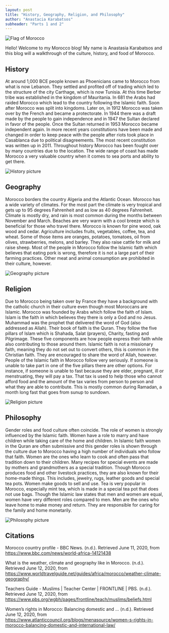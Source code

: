 ```yaml
---
layout: post
title: "History, Geography, Religion, and Philosophy"
author: "Anastacia Karabatsos"
subheader: "Parts 1 and 2"
---
```


![Flag of Morocco](https://upload.wikimedia.org/wikipedia/commons/2/2c/Flag_of_Morocco.svg)

Hello! Welcome to my Morocco blog! My name is Anastasia Karabatsos and this blog will a walkthrough of the culture,
history, and food of Morocco.

## History

At around 1,000 BCE people known as Phoenicians came to Morocco from what is now Lebanon. They settled and profited off
of trading which led to the structure of the city Carthage, which is now Tunisia. At this time Berber tribe was
established in the kingdom of Mauritania. In 681 the Arabs had raided Morocco which lead to the country following the
Islamic faith. Soon after Morocco was split into kingdoms. Later on, in 1912 Morocco was taken over by the French and
became a protectorate. In 1944 there was a draft made by the people to gain independence and in 1947 the Sultan declared
in favor of the people. Once the Sultan returned in 1953 Morocco became independent again. In more recent years
constitutions have been made and changed in order to keep peace with the people after riots took place in Casablanca due
to political disagreements. The most recent constitution was written up in 2011. Throughout history Morocco has been
fought over by many countries due to the location. The wide range of coast has made Morocco a very valuable country when
it comes to sea ports and ability to get there.

![History picture](https://r9m8n7i9.stackpathcdn.com/wp-content/uploads/2015/07/agadir-at-summer-Morocco9.png)

## Geography

Morocco borders the country Algeria and the Atlantic Ocean. Morocco has a wide variety of climates. For the most part
the climate is very tropical and gets up to 95 degrees Fahrenheit and as low as 40 degrees Fahrenheit. Climate is mostly
dry, and rain is most common during the months between November and March. Beaches are very warm with a cool breeze
which is beneficial for those who travel there. Morocco is known for pine wood, oak wood and cedar. Agriculture includes
fruits, vegetables, coffee, tea, and wheat. Some of those items are oranges, potatoes, tomatoes, oil from olives,
strawberries, melons, and barley. They also raise cattle for milk and raise sheep. Most of the people in Morocco follow
the Islamic faith which believes that eating pork is wrong, therefore it is not a large part of their farming practices.
Other meat and animal consumption are prohibited in their culture, however.

![Geography picture](https://66.media.tumblr.com/04d0eb9317014d10f53ef07d1fec436e/tumblr_njs1egZAr11qghc1jo1_640.jpg)

## Religion

Due to Morocco being taken over by France they have a background with the catholic church in their culture even though
most Moroccans are Islamic. Morocco was founded by Arabs which follow the faith of Islam. Islam is the faith in which
believes they there is only a God and no Jesus. Muhammad was the prophet that delivered the word of God (also addressed
as Allah). Their book of faith is the Quran. They follow the five pillars of Islam which is Shahada, Salat (prayers),
Charity, fasting and Pilgrimage. These five components are how people express their faith while also contributing to
those around them. Islamic faith is not a missionary faith, meaning they do not set out to convert others, this is
common in the Christian faith. They are encouraged to share the word of Allah, however. People of the Islamic faith in
Morocco follow very seriously. If someone is unable to take part in one of the five pillars there are other options. For
instance, if someone is unable to fast because they are elder, pregnant, ill or menstruating, they will pay a tax. That
tax is used to help those who cannot afford food and the amount of the tax varies from person to person and what they
are able to contribute. This is mostly common during Ramadan, a month long fast that goes from sunup to sundown.

![Religion picture](https://lh3.googleusercontent.com/proxy/B1sGQ1pw8uul1uw7cAd5GBH35Gtx4-liJIxg1m57jP9h5RPIQPN3BpgT9qlp8L5cMXL_r1qsrR-3LAJ2JnvwdLJWZecnA80ggRqtifosR2-NAmwHSfYFG_-4bK5Rdb2mTWj4ZvT6iXOgRpv_RxwLjLLeO0shVtHOpPFz5Q)

## Philosophy

Gender roles and food culture often coincide. The role of women is strongly influenced by the Islamic faith. Women have
a role to marry and have children while taking care of the home and children. In Islamic faith women in the Quran are
often submissive and this gender roles is shown through the culture due to Morocco having a high number of individuals
who follow that faith. Women are the ones who learn to cook and often pass that tradition down to their children. Many
recipes for special events are made by mothers and grandmothers as a special tradition. Though Morocco produces food and
other livestock practices, they are also known for their home-made things. This includes, jewelry, rugs, leather goods
and special tea pots. Women make goods to sell and use. Tea is very popular in Morocco, especially mint tea, which is
made in a special tea pot that does not use bags. Though the Islamic law states that men and women are equal, women have
very different roles compared to men. Men are the ones who leave home to make money and return. They are responsible for
caring for the family and home monetarily.

![Philosophy picture](https://www.oliverstravels.com/blog/wp-content/uploads/2019/09/traditional-moroccan-tajine-of-chicken-with-dried-fruits-and-spices-picture-id1143191120.jpg)

## Citations

Morocco country profile - BBC News. (n.d.). Retrieved June 11, 2020, from <https://www.bbc.com/news/world-africa-14121438>

What is the weather, climate and geography like in Morocco. (n.d.). Retrieved June 12, 2020, from
<https://www.worldtravelguide.net/guides/africa/morocco/weather-climate-geography/>

Teachers Guide - Muslims | Teacher Center | FRONTLINE | PBS. (n.d.). Retrieved June 12, 2020, from
<https://www.pbs.org/wgbh/pages/frontline/teach/muslims/beliefs.html>

Women’s rights in Morocco: Balancing domestic and ... (n.d.). Retrieved June 12, 2020, from
<https://www.atlanticcouncil.org/blogs/menasource/women-s-rights-in-morocco-balancing-domestic-and-international-law/>
